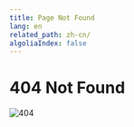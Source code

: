 ```yaml
---
title: Page Not Found
lang: en
related_path: zh-cn/
algoliaIndex: false
---
```


# 404 Not Found

![404](/images/404.jpg)